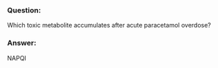 
### Question: 
Which toxic metabolite accumulates after acute paracetamol overdose?
### Answer:
NAPQI

